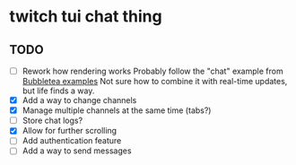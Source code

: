 # twitch tui chat thing

## TODO

- [ ] Rework how rendering works
      Probably follow the "chat" example from [Bubbletea examples](https://github.com/charmbracelet/bubbletea/tree/master/examples/chat)
      Not sure how to combine it with real-time updates, but life finds a way.
- [x] Add a way to change channels
- [x] Manage multiple channels at the same time (tabs?)
- [ ] Store chat logs?
- [x] Allow for further scrolling
- [ ] Add authentication feature
- [ ] Add a way to send messages

